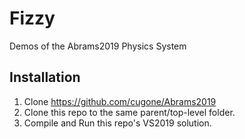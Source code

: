 # Fizzy
Demos of the Abrams2019 Physics System

## Installation
1. Clone https://github.com/cugone/Abrams2019
2. Clone this repo to the same parent/top-level folder.
3. Compile and Run this repo's VS2019 solution.
